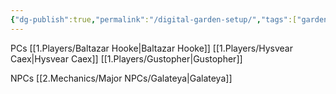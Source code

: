 ```yaml
---
{"dg-publish":true,"permalink":"/digital-garden-setup/","tags":["gardenEntry"]}
---
```


PCs
[[1.Players/Baltazar Hooke\|Baltazar Hooke]]
[[1.Players/Hysvear Caex\|Hysvear Caex]]
[[1.Players/Gustopher\|Gustopher]]

NPCs
[[2.Mechanics/Major NPCs/Galateya\|Galateya]]

